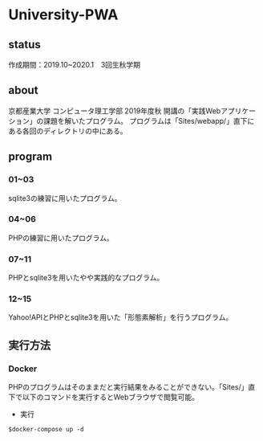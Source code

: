 # University-PWA

## status
作成期間：2019.10~2020.1　3回生秋学期

## about
京都産業大学 コンピュータ理工学部 2019年度秋 開講の「実践Webアプリケーション」の課題を解いたプログラム。
プログラムは「Sites/webapp/」直下にある各回のディレクトリの中にある。

## program
### 01~03
sqlite3の練習に用いたプログラム。

### 04~06
PHPの練習に用いたプログラム。

### 07~11
PHPとsqlite3を用いたやや実践的なプログラム。

### 12~15
Yahoo!APIとPHPとsqlite3を用いた「形態素解析」を行うプログラム。

## 実行方法
### Docker
PHPのプログラムはそのままだと実行結果をみることができない。「Sites/」直下で以下のコマンドを実行するとWebブラウザで閲覧可能。

+ 実行
```
$docker-compose up -d
```

